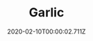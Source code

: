 ---
templateKey: blog-post
title: Garlic
description: Adds a wonderful zestiness to dishes. High quality garlic can be pretty spicy.,
featuredpost: false
date: 2020-02-10T00:00:02.711Z
featuredimage: /img/Garlic.png
sellPrice: 60
tags: 
  - Spring
---